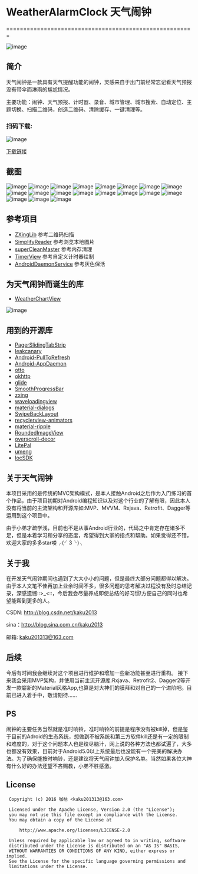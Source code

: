 # WeatherAlarmClock 天气闹钟
=======================================================

![image](https://github.com/kaku2015/WeatherAlarmClock/tree/master/WeAC/screenshots/logo.png)

简介
-----------------
天气闹钟是一款具有天气提醒功能的闹钟，灵感来自于出门前经常忘记看天气预报没有带伞而淋雨的尴尬情况。

主要功能：闹钟、天气预报、计时器、录音、城市管理、城市搜索、自动定位、主题切换、扫描二维码，创造二维码、清除缓存、一键清理等。

### 扫码下载:

![image](https://github.com/kaku2015/WeatherAlarmClock/tree/master/WeAC/screenshots/qrcode.png)

[下载链接](http://zhushou.360.cn/detail/index/soft_id/3242718)

截图
--------------
![image](https://github.com/kaku2015/WeatherAlarmClock/tree/master/WeAC/screenshots/1.png)
![image](https://github.com/kaku2015/WeatherAlarmClock/tree/master/WeAC/screenshots/2.png)
![image](https://github.com/kaku2015/WeatherAlarmClock/tree/master/WeAC/screenshots/3.png)
![image](https://github.com/kaku2015/WeatherAlarmClock/tree/master/WeAC/screenshots/4.png)
![image](https://github.com/kaku2015/WeatherAlarmClock/tree/master/WeAC/screenshots/5.png)
![image](https://github.com/kaku2015/WeatherAlarmClock/tree/master/WeAC/screenshots/6.png)
![image](https://github.com/kaku2015/WeatherAlarmClock/tree/master/WeAC/screenshots/7.png)
![image](https://github.com/kaku2015/WeatherAlarmClock/tree/master/WeAC/screenshots/8.png)
![image](https://github.com/kaku2015/WeatherAlarmClock/tree/master/WeAC/screenshots/9.png)
![image](https://github.com/kaku2015/WeatherAlarmClock/tree/master/WeAC/screenshots/10.png)
![image](https://github.com/kaku2015/WeatherAlarmClock/tree/master/WeAC/screenshots/11.png)
![image](https://github.com/kaku2015/WeatherAlarmClock/tree/master/WeAC/screenshots/12.png)
![image](https://github.com/kaku2015/WeatherAlarmClock/tree/master/WeAC/screenshots/13.png)
![image](https://github.com/kaku2015/WeatherAlarmClock/tree/master/WeAC/screenshots/14.png)
![image](https://github.com/kaku2015/WeatherAlarmClock/tree/master/WeAC/screenshots/15.png)
![image](https://github.com/kaku2015/WeatherAlarmClock/tree/master/WeAC/screenshots/16.png)
![image](https://github.com/kaku2015/WeatherAlarmClock/tree/master/WeAC/screenshots/17.png)
![image](https://github.com/kaku2015/WeatherAlarmClock/tree/master/WeAC/screenshots/18.png)
![image](https://github.com/kaku2015/WeatherAlarmClock/tree/master/WeAC/screenshots/19.png)

参考项目
--------------

* [ZXingLib](https://github.com/xuyisheng/ZXingLib) 参考二维码扫描
* [SimplifyReader](https://github.com/SkillCollege/SimplifyReader)   参考浏览本地图片
* [superCleanMaster](https://github.com/joyoyao/superCleanMaster)  参考内存清理
* [TimerView](https://github.com/pheynix/TimerView)  参考自定义计时器绘制
* [AndroidDaemonService](https://github.com/D-clock/AndroidDaemonService)  参考灰色保活

为天气闹钟而诞生的库
---------------
* [WeatherChartView](https://github.com/kaku2015/WeatherChartView) 

![image](![image](https://github.com/kaku2015/WeatherAlarmClock/tree/master/WeAC/screenshots/wcv.png))

用到的开源库
-------------
* [PagerSlidingTabStrip](https://github.com/astuetz/PagerSlidingTabStrip) 
* [leakcanary](https://github.com/square/leakcanary) 
* [Android-PullToRefresh](https://github.com/chrisbanes/Android-PullToRefresh) 
* [Android-AppDaemon](https://github.com/Coolerfall/Android-AppDaemon) 
* [otto](https://github.com/square/otto) 
* [okhttp](https://github.com/square/okhttp) 
* [glide](https://github.com/bumptech/glide) 
* [SmoothProgressBar](https://github.com/castorflex/SmoothProgressBar) 
* [zxing](https://github.com/zxing/zxing) 
* [waveloadingview](https://github.com/tangqi92/WaveLoadingView) 
* [material-dialogs](https://github.com/afollestad/material-dialogs) 
* [SwipeBackLayout](https://github.com/ikew0ng/SwipeBackLayout) 
* [recyclerview-animators](https://github.com/wasabeef/recyclerview-animators) 
* [material-ripple](https://github.com/balysv/material-ripple) 
* [RoundedImageView](https://github.com/vinc3m1/RoundedImageView) 
* [overscroll-decor](https://github.com/EverythingMe/overscroll-decor) 
* [LitePal](https://github.com/LitePalFramework/LitePal)
* [umeng](http://www.umeng.com/)
* [locSDK](http://lbsyun.baidu.com/)


关于天气闹钟
---------------
本项目采用的是传统的MVC架构模式，是本人接触Android之后作为入门练习的首个作品，由于项目初期对Android编程知识以及对这个行业的了解有限，因此本人没有将当前的主流架构和开源库如:MVP、MVVM、Rxjava、Retrofit、Dagger等运用到这个项目中。

由于小弟才疏学浅，目前也不是从事Android行业的，代码之中肯定存在诸多不足，但是本着学习和分享的态度，希望得到大家的指点和帮助。如果觉得还不错，欢迎大家的多多star喽╭(╯3╰)╮

关于我
---------------
在开发天气闹钟期间也遇到了大大小小的问题，但是最终大部分问题都得以解决。由于本人文笔不佳再加上业余时间不多，很多问题的思考解决过程没有及时总结记录，深感遗憾::>_<::，今后我会尽量养成即使总结的好习惯!方便自己的同时也希望能帮到更多的人。

CSDN: http://blog.csdn.net/kaku2013

sina：http://blog.sina.com.cn/kaku2013

邮箱: kaku201313@163.com

后续
---------------
今后有时间我会继续对这个项目进行维护和增加一些新功能甚至进行重构。
接下来我会采用MVP架构，并使用当前主流开源库:Rxjava、Retrofit2、Dagger2等开发一款崭新的Material风格App,也算是对大神们的膜拜和对自己的一个进阶吧。目前已进入着手中，敬请期待……

PS
---------------
闹钟的主要任务当然就是准时响铃，准时响铃的前提是程序没有被kill掉，但是鉴于目前的Adroid的生态系统，想做到不被系统和第三方软件kill还是有一定的限制和难度的，对于这个问题本人也是绞尽脑汁，网上说的各种方法也都试遍了，大多也都没有效果，目前对于Android5.0以上系统最后也没能有一个完美的解决办法。为了确保能按时响铃，还是建议将天气闹钟加入保护名单。当然如果各位大神有什么好的办法还望不吝赐教，小弟不胜感激。

License
---------------
  ```
   Copyright (c) 2016 咖枯 <kaku201313@163.com>

   Licensed under the Apache License, Version 2.0 (the "License");
   you may not use this file except in compliance with the License.
   You may obtain a copy of the License at

       http://www.apache.org/licenses/LICENSE-2.0

   Unless required by applicable law or agreed to in writing, software
   distributed under the License is distributed on an "AS IS" BASIS,
   WITHOUT WARRANTIES OR CONDITIONS OF ANY KIND, either express or implied.
   See the License for the specific language governing permissions and
   limitations under the License.
```





